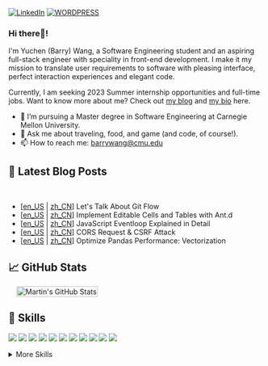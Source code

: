 [![LinkedIn](https://img.shields.io/badge/LinkedIn-0077B5?style=for-the-badge&logo=linkedin&logoColor=white)](https://www.linkedin.com/in/yuchen-barry-wang/)
[![WORDPRESS](https://img.shields.io/badge/Wordpress-21759B?style=for-the-badge&logo=wordpress&logoColor=white)](https://nmgit.net)

### Hi there👋! 
I'm Yuchen (Barry) Wang, a Software Engineering student and an aspiring full-stack engineer with speciality in front-end development. I make it my mission to translate user requirements to software with pleasing interface, perfect interaction experiences and elegant code.

Currently, I am seeking 2023 Summer internship opportunities and full-time jobs. Want to know more about me? Check out [my blog](https://nmgit.net/en) and [my bio](https://me.nmgit.net) here.

- 🌱 I’m pursuing a Master degree in Software Engineering at Carnegie Mellon University.
- 💬 Ask me about traveling, food, and game (and code, of course!).
- 📫 How to reach me: [barrywang@cmu.edu](mailto:barrywang@cmu.edu)


## 📝 Latest Blog Posts

<br>

<!-- BLOG-POST-LIST:START -->
- [[en_US](https://nmgit.net/en/2022/566/) | [zh_CN](https://nmgit.net/2022/532/)] Let's Talk About Git Flow
- [[en_US](https://nmgit.net/en/2022/567/) | [zh_CN](https://nmgit.net/2022/502/)] Implement Editable Cells and Tables with Ant.d
- [[en_US](https://nmgit.net/en/2022/568/) | [zh_CN](https://nmgit.net/2022/420/)] JavaScript Eventloop Explained in Detail
- [[en_US](https://nmgit.net/en/2021/569/) | [zh_CN](https://nmgit.net/2021/293/)] CORS Request & CSRF Attack
- [[en_US](https://nmgit.net/en/2020/562/) | [zh_CN](https://nmgit.net/2020/150/)] Optimize Pandas Performance: Vectorization

<!-- BLOG-POST-LIST:END -->

## &#x1f4c8; GitHub Stats

<div style="display:flex; justify-content:center; align-items:center; max-width: fit-content">
    <img style="margin-left:1rem; height: 100%" src="https://github-readme-stats.vercel.app/api?username=Barrywww&show_icons=true&line_height=27&count_private=true" alt="Martin's GitHub Stats" />
</div>

## 💼 Skills

![](https://img.shields.io/badge/TypeScript-007ACC?style=for-the-badge&logo=typescript&logoColor=white)
![](https://img.shields.io/badge/React-20232A?style=for-the-badge&logo=react&logoColor=61DAFB)
![](https://img.shields.io/badge/Redux-593D88?style=for-the-badge&logo=redux&logoColor=white)
![](https://img.shields.io/badge/Sass-CC6699?style=for-the-badge&logo=sass&logoColor=white)
![](https://img.shields.io/badge/Java-ED8B00?style=for-the-badge&logo=openjdk&logoColor=white)
![](https://img.shields.io/badge/Python-3776AB?style=for-the-badge&logo=python&logoColor=white)
![](https://img.shields.io/badge/C-00599C?style=for-the-badge&logo=c&logoColor=white)
![](https://img.shields.io/badge/Unity-100000?style=for-the-badge&logo=unity&logoColor=white)
![](https://img.shields.io/badge/MySQL-00000F?style=for-the-badge&logo=mysql&logoColor=white)
![](https://img.shields.io/badge/Linux-FCC624?style=for-the-badge&logo=linux&logoColor=black)
![](https://img.shields.io/badge/Windows-0078D6?style=for-the-badge&logo=windows&logoColor=white)



<details>
<summary>More Skills</summary>
<br>

![](https://img.shields.io/badge/HTML5-E34F26?style=for-the-badge&logo=html5&logoColor=white)
![](https://img.shields.io/badge/Tailwind_CSS-38B2AC?style=for-the-badge&logo=tailwind-css&logoColor=white)
![](https://img.shields.io/badge/Spring-6DB33F?style=for-the-badge&logo=spring&logoColor=white)
![](https://img.shields.io/badge/Flask-000000?style=for-the-badge&logo=flask&logoColor=white)
![](https://img.shields.io/badge/docker-%230db7ed.svg?style=for-the-badge&logo=docker&logoColor=white)
![](https://img.shields.io/badge/confluence-%23172BF4.svg?style=for-the-badge&logo=confluence&logoColor=white)
![](https://img.shields.io/badge/Jira-0052CC?style=for-the-badge&logo=Jira&logoColor=white)
![](https://img.shields.io/badge/Jenkins-D24939?style=for-the-badge&logo=Jenkins&logoColor=white)
![](https://img.shields.io/badge/redis-%23DD0031.svg?&style=for-the-badge&logo=redis&logoColor=white)
![](https://img.shields.io/badge/Arduino-00979D?style=for-the-badge&logo=Arduino&logoColor=white)

<br>

![](https://img.shields.io/badge/Alibaba_Cloud-FF6A00?style=for-the-badge&logo=alibabacloud&logoColor=white)
![](https://img.shields.io/badge/Amazon_AWS-FF9900?style=for-the-badge&logo=amazonaws&logoColor=white)
![](https://img.shields.io/badge/travis_CI-3EAAAF?style=for-the-badge&logo=travisci&logoColor=white)

<br>

![](https://img.shields.io/badge/Figma-F24E1E?style=for-the-badge&logo=figma&logoColor=white)
![](https://img.shields.io/badge/Adobe%20Photoshop-31A8FF?style=for-the-badge&logo=Adobe%20Photoshop&logoColor=black)
![](https://img.shields.io/badge/Adobe%20Lightroom-31A8FF?style=for-the-badge&logo=Adobe%20Lightroom&logoColor=white)
![](https://img.shields.io/badge/Adobe%20Premiere%20Pro-9999FF?style=for-the-badge&logo=Adobe%20Premiere%20Pro&logoColor=white)

</details>

<br>
